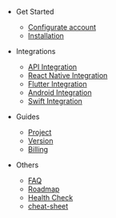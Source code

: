 - Get Started

  - [Configurate account](configurate-account)
  - [Installation](installation)

- Integrations

  - [API Integration](api-integration)
  - [React Native Integration](react-native-integration)
  - [Flutter Integration](flutter-integration)
  - [Android Integration](android-integration)
  - [Swift Integration](swift-integration)

- Guides

  - [Project](project)
  - [Version](version)
  - [Billing](billing)

- Others

  - [FAQ](faq)
  - [Roadmap](roadmap)
  - [Health Check](health-check)
  - [cheat-sheet](cheat-sheet)
